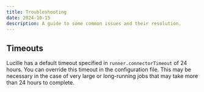 ```yaml
---
title: Troubleshooting
date: 2024-10-15
description: A guide to some common issues and their resolution.
---
```


## Timeouts
Lucille has a default timeout specified in `runner.connectorTimeout` of 24 hours. You can override this timeout in the configuration file. This may be necessary in the case of very large or long-running jobs that may take more than 24 hours to complete. 